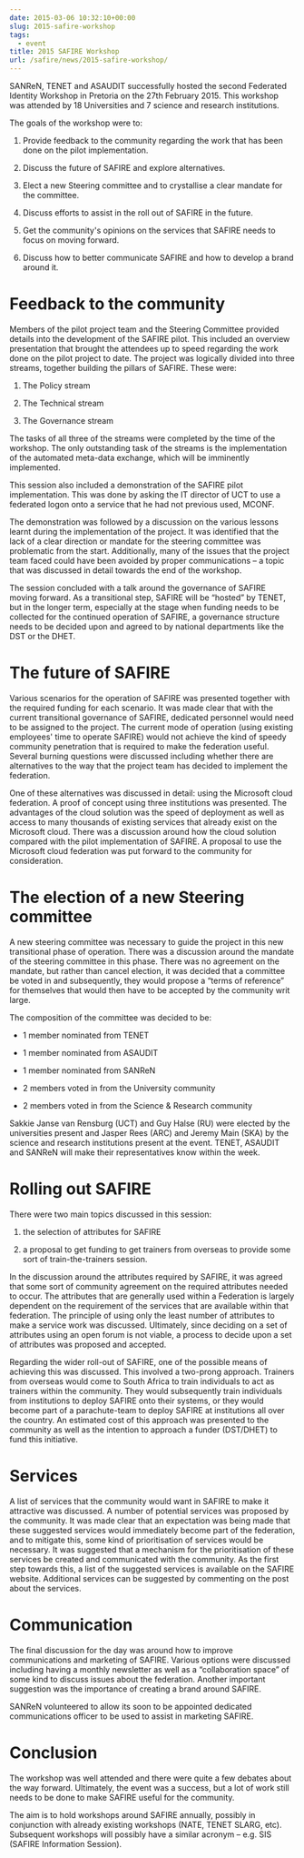 ```yaml
--- 
date: 2015-03-06 10:32:10+00:00
slug: 2015-safire-workshop
tags: 
  - event
title: 2015 SAFIRE Workshop
url: /safire/news/2015-safire-workshop/
---
```


SANReN, TENET and ASAUDIT successfully hosted the second Federated Identity Workshop in Pretoria on the 27th February 2015. This workshop was attended by 18 Universities and 7 science and research institutions.
<!-- more -->
The goals of the workshop were to:

  1. Provide feedback to the community regarding the work that has been done on the pilot implementation.

  2. Discuss the future of SAFIRE and explore alternatives.

  3. Elect a new Steering committee and to crystallise a clear mandate for the committee.

  4. Discuss efforts to assist in the roll out of SAFIRE in the future.

  5. Get the community's opinions on the services that SAFIRE needs to focus on moving forward.

  6. Discuss how to better communicate SAFIRE and how to develop a brand around it.

# Feedback to the community

Members of the pilot project team and the Steering Committee provided details into the development of the SAFIRE pilot. This included an overview presentation that brought the attendees up to speed regarding the work done on the pilot project to date. The project was logically divided into three streams, together building the pillars of SAFIRE. These were:

  1. The Policy stream

  2. The Technical stream

  3. The Governance stream

The tasks of all three of the streams were completed by the time of the workshop. The only outstanding task of the streams is the implementation of the automated meta-data exchange, which will be imminently implemented.

This session also included a demonstration of the SAFIRE pilot implementation. This was done by asking the IT director of UCT to use a federated logon onto a service that he had not previous used, MCONF.

The demonstration was followed by a discussion on the various lessons learnt during the implementation of the project. It was identified that the lack of a clear direction or mandate for the steering committee was problematic from the start. Additionally, many of the issues that the project team faced could have been avoided by proper communications – a topic that was discussed in detail towards the end of the workshop.

The session concluded with a talk around the governance of SAFIRE moving forward. As a transitional step, SAFIRE will be “hosted” by TENET, but in the longer term, especially at the stage when funding needs to be collected for the continued operation of SAFIRE, a governance structure needs to be decided upon and agreed to by national departments like the DST or the DHET.

# The future of SAFIRE

Various scenarios for the operation of SAFIRE was presented together with the required funding for each scenario. It was made clear that with the current transitional governance of SAFIRE, dedicated personnel would need to be assigned to the project. The current mode of operation (using existing employees' time to operate SAFIRE) would not achieve the kind of speedy community penetration that is required to make the federation useful. Several burning questions were discussed including whether there are alternatives to the way that the project team has decided to implement the federation.

One of these alternatives was discussed in detail: using the Microsoft cloud federation. A proof of concept using three institutions was presented. The advantages of the cloud solution was the speed of deployment as well as access to many thousands of existing services that already exist on the Microsoft cloud. There was a discussion around how the cloud solution compared with the pilot implementation of SAFIRE. A proposal to use the Microsoft cloud federation was put forward to the community for consideration.

# The election of a new Steering committee

A new steering committee was necessary to guide the project in this new transitional phase of operation. There was a discussion around the mandate of the steering committee in this phase. There was no agreement on the mandate, but rather than cancel election, it was decided that a committee be voted in and subsequently, they would propose a “terms of reference” for themselves that would then have to be accepted by the community writ large.

The composition of the committee was decided to be:

  * 1 member nominated from TENET

  * 1 member nominated from ASAUDIT

  * 1 member nominated from SANReN

  * 2 members voted in from the University community

  * 2 members voted in from the Science & Research community

Sakkie Janse van Rensburg (UCT) and Guy Halse (RU) were elected by the universities present and Jasper Rees (ARC) and Jeremy Main (SKA) by the science and research institutions present at the event. TENET, ASAUDIT and SANReN will make their representatives know within the week.

# Rolling out SAFIRE

There were two main topics discussed in this session:

  1. the selection of attributes for SAFIRE

  2. a proposal to get funding to get trainers from overseas to provide some sort of train-the-trainers session.

In the discussion around the attributes required by SAFIRE, it was agreed that some sort of community agreement on the required attributes needed to occur. The attributes that are generally used within a Federation is largely dependent on the requirement of the services that are available within that federation. The principle of using only the least number of attributes to make a service work was discussed. Ultimately, since deciding on a set of attributes using an open forum is not viable, a process to decide upon a set of attributes was proposed and accepted.

Regarding the wider roll-out of SAFIRE, one of the possible means of achieving this was discussed. This involved a two-prong approach. Trainers from overseas would come to South Africa to train individuals to act as trainers within the community. They would subsequently train individuals from institutions to deploy SAFIRE onto their systems, or they would become part of a parachute-team to deploy SAFIRE at institutions all over the country. An estimated cost of this approach was presented to the community as well as the intention to approach a funder (DST/DHET) to fund this initiative.

# Services

A list of services that the community would want in SAFIRE to make it attractive was discussed. A number of potential services was proposed by the community. It was made clear that an expectation was being made that these suggested services would immediately become part of the federation, and to mitigate this, some kind of prioritisation of services would be necessary. It was suggested that a mechanism for the prioritisation of these services be created and communicated with the community. As the first step towards this, a list of the suggested services is available on the SAFIRE website. Additional services can be suggested by commenting on the post about the services.

# Communication

The final discussion for the day was around how to improve communications and marketing of SAFIRE. Various options were discussed including having a monthly newsletter as well as a “collaboration space” of some kind to discuss issues about the federation. Another important suggestion was the importance of creating a brand around SAFIRE.

SANReN volunteered to allow its soon to be appointed dedicated communications officer to be used to assist in marketing SAFIRE.

# Conclusion

The workshop was well attended and there were quite a few debates about the way forward. Ultimately, the event was a success, but a lot of work still needs to be done to make SAFIRE useful for the community.

The aim is to hold workshops around SAFIRE annually, possibly in conjunction with already existing workshops (NATE, TENET SLARG, etc). Subsequent workshops will possibly have a similar acronym – e.g. SIS (SAFIRE Information Session).
